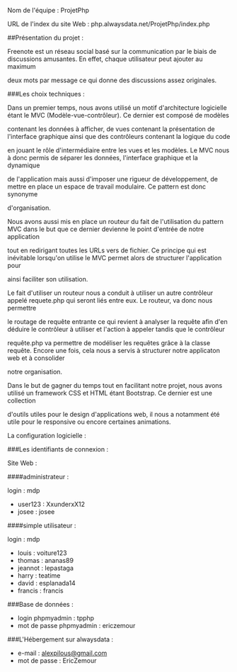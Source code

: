 Nom de l'équipe : ProjetPhp

URL de l'index du site Web : php.alwaysdata.net/ProjetPhp/index.php



##Présentation du projet :

Freenote est un réseau social basé sur la communication par le biais de discussions amusantes. En effet, chaque utilisateur peut ajouter au maximum

deux mots par message ce qui donne des discussions assez originales.


###Les choix techniques :

Dans un premier temps, nous avons utilisé un motif d'architecture logicielle étant le MVC (Modèle-vue-contrôleur). Ce dernier est composé de modèles

contenant les données à afficher, de vues contenant la présentation de l'interface graphique ainsi que des contrôleurs contenant la logique du code

en jouant le rôle d'intermédiaire entre les vues et les modèles. Le MVC nous à donc permis de séparer les données, l'interface graphique et la dynamique

de l'application mais aussi d'imposer une rigueur de développement, de mettre en place un espace de travail modulaire. Ce pattern est donc synonyme

d'organisation.

Nous avons aussi mis en place un routeur du fait de l'utilisation du pattern MVC dans le but que ce dernier devienne le point d'entrée de notre application

tout en redirigant toutes les URLs vers de fichier. Ce principe qui est inévitable lorsqu'on utilise le MVC permet alors de structurer l'application pour

ainsi faciliter son utilisation.

Le fait d'utiliser un routeur nous a conduit à utiliser un autre contrôleur appelé requete.php qui seront liés entre eux. Le routeur, va donc nous permettre

le routage de requête entrante ce qui revient à analyser la requête afin d'en déduire le contrôleur à utiliser et l'action à appeler tandis que le contrôleur

requête.php va permettre de modéliser les requêtes grâce à la classe requête. Encore une fois, cela nous a servis à structurer notre applicaton web et à consolider

notre organisation.

Dans le but de gagner du temps tout en facilitant notre projet, nous avons utilisé un framework CSS et HTML étant Bootstrap. Ce dernier est une collection

d'outils utiles pour le design d'applications web, il nous a notamment été utile pour le responsive ou encore certaines animations.


La configuration logicielle :


###Les identifiants de connexion :

Site Web :


####administrateur :  

login   :   mdp  
- user123 : XxunderxX12  
- josee : josee


####simple utilisateur :

login : mdp  
- louis : voiture123  
- thomas : ananas89  
- jeannot : lepastaga  
- harry : teatime  
- david : esplanada14  
- francis : francis  



###Base de données :

- login phpmyadmin : tpphp
- mot de passe phpmyadmin : ericzemour

###L'Hébergement sur alwaysdata :

- e-mail : alexpilous@gmail.com
- mot de passe : EricZemour

